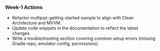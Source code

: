 ### Week-1 Actions
- Refactor multipaz-getting-started-sample to align with Clean Architecture and MVVM.
- Update code snippets in the documentation to reflect the latest changes.
- Write a troubleshooting section covering common setup errors (missing Gradle repo, emulator config, permissions).  
